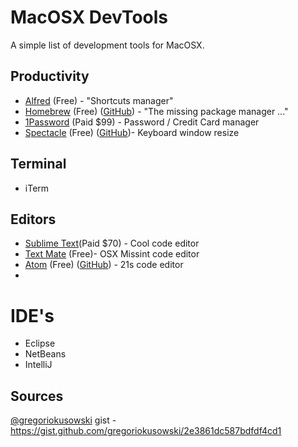 MacOSX DevTools
========================

A simple list of development tools for MacOSX.

## Productivity
* [Alfred](http://www.alfredapp.com/) (Free) - "Shortcuts manager"
* [Homebrew](http://brew.sh) (Free) ([GitHub](https://github.com/Homebrew/homebrew)) - "The missing package manager ..." 
* [1Password](https://agilebits.com/onepassword) (Paid $99) - Password / Credit Card manager
* [Spectacle](http://spectacleapp.com/) (Free) ([GitHub](https://github.com/eczarny/spectacle))- Keyboard window resize 


## Terminal
* iTerm

## Editors
* [Sublime Text](http://www.sublimetext.com/3)(Paid $70) - Cool code editor
* [Text Mate](http://macromates.com/) (Free)- OSX Missint code editor
* [Atom](https://atom.io/) (Free) ([GitHub](https://github.com/atom/atom)) - 21s code editor
* 

# IDE's
* Eclipse
* NetBeans
* IntelliJ







## Sources

[@gregoriokusowski](http://github.com/gregoriokusowski) gist - https://gist.github.com/gregoriokusowski/2e3861dc587bdfdf4cd1
